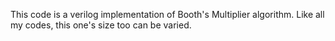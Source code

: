 This code is a verilog implementation of Booth's Multiplier algorithm.
Like all my codes, this one's size too can be varied.
